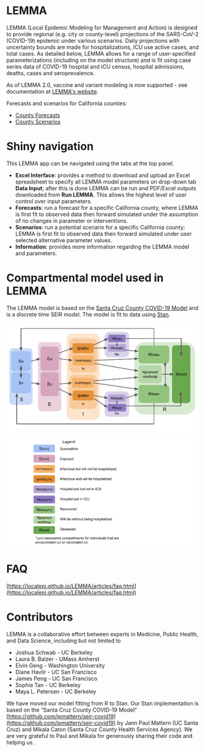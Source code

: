 # LEMMA

LEMMA (Local Epidemic Modeling for Management and Action) is designed to provide regional (e.g. city or county-level) projections of the SARS-CoV-2 (COVID-19) epidemic under various scenarios. Daily projections with uncertainty bounds are made for hospitalizations, ICU use active cases, and total cases. As detailed below, LEMMA allows for a range of user-specified parameterizations (including on the model structure) and is fit using case series data of COVID-19 hospital and ICU census, hospital admissions, deaths, cases and seroprevalence.

As of LEMMA 2.0, vaccine and variant modeling is now supported - see documentation at [LEMMA's website](https://localepi.github.io/LEMMA/).

Forecasts and scenarios for California counties:

  * [County Forecasts](https://github.com/LocalEpi/LEMMA-Forecasts/tree/master/Forecasts)
  * [County Scenarios](https://github.com/LocalEpi/LEMMA-Forecasts/tree/master/Scenarios)

# Shiny navigation

This LEMMA app can be navigated using the tabs at the top panel.

  * **Excel Interface**: provides a method to download and upload an Excel spreadsheet to specify all LEMMA model parameters on drop-down tab **Data Input**; after this is done LEMMA can be run and PDF/Excel outputs downloaded from **Run LEMMA**. This allows the highest level of user control over input parameters.
  * **Forecasts**: run a forecast for a specific California county, where LEMMA is first fit to observed data then forward simulated under the assumption of no changes in parameter or interventions.
  * **Scenarios**: run a potential scenario for a specific California county; LEMMA is first fit to observed data then forward simulated under user selected alternative parameter values.
  * **Information**: provides more information regarding the LEMMA model and parameters. 

# Compartmental model used in LEMMA

The LEMMA model is based on the [Santa Cruz County COVID-19 Model](https://github.com/jpmattern/seir-covid19) and is a discrete time SEIR model. The model is fit to data using [Stan](https://mc-stan.org/).

![compartment](figures/SEIRModel.png "SEIR compartmental model")

![legend](figures/SEIRModelLegend.png "legend")

# FAQ

[https://localepi.github.io/LEMMA/articles/faq.html](https://localepi.github.io/LEMMA/articles/faq.html)

# Contributors

LEMMA is a collaborative effort between experts in Medicine, Public Health, and Data Science, including but not limited to

  * Joshua Schwab - UC Berkeley
  * Laura B. Balzer - UMass Amherst
  * Elvin Geng - Washington University
  * Diane Havlir - UC San Francisco
  * James Peng - UC San Francisco
  * Sophia Tan - UC Berkeley
  * Maya L. Petersen - UC Berkeley

We have moved our model fitting from R to Stan. Our Stan implementation is based on the “Santa Cruz County COVID-19 Model” [https://github.com/jpmattern/seir-covid19](https://github.com/jpmattern/seir-covid19) by Jann Paul Mattern (UC Santa Cruz) and Mikala Caton (Santa Cruz County Health Services Agency). We are very grateful to Paul and Mikala for generously sharing their code and helping us.